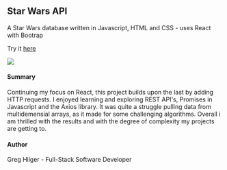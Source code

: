 ## Star Wars API

A Star Wars database written in Javascript, HTML and CSS - uses React with Bootrap 

Try it [here](https://gh-star-wars-api.herokuapp.com/)

![](Images/preview.png)

#### Summary

Continuing my focus on React, this project builds upon the last by adding HTTP requests.  I enjoyed learning and exploring REST API's, Promises
in Javascript and the Axios library.  It was quite a struggle pulling data from multidemensial arrays, as it made for some challenging algorithms. Overall
i am thrilled with the results and with the degree of complexity my projects are getting to.


#### Author

Greg Hilger - Full-Stack Software Developer 
